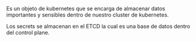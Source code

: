 Es un objeto de kubernetes que se encarga de almacenar datos importantes y sensibles dentro de nuestro cluster de kubernetes.

Los secrets se almacenan en el ETCD la cual es una base de datos dentro del control plane.